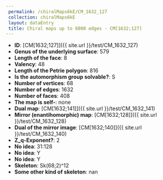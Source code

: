 ```yaml
--- 
 permalink: /chiralMaps6kE/CM_1632_127 
 collection: chiralMaps6kE
 layout: dataEntry
 title: Chiral maps up to 6000 edges - CM[1632;127]
---
```


- **ID**: [CM[1632;127]]({{ site.url }}/test/CM_1632_127)
- **Genus of the underlying surface**: 579
- **Length of the face**: 8
- **Valency**: 48
- **Length of the Petrie polygon**: 816
- **Is the automorphism group solvable?**: S
- **Number of vertices**: 68
- **Number of edges**: 1632
- **Number of faces**: 408
- **The map is self-**: none
- **Dual map**: [CM[1632;141]]({{ site.url }}/test/CM_1632_141)
- **Mirror (enantihomorphic) map**: [CM[1632;128]]({{ site.url }}/test/CM_1632_128)
- **Dual of the mirror image**: [CM[1632;140]]({{ site.url }}/test/CM_1632_140)
- **Z_q-Exponent?**: 2
- **No idea**:  31:128
- **No idea**: Y
- **No idea**: Y
- **Skeleton**: Sk(68;2)^12
- **Some other kind of skeleton**: nan
